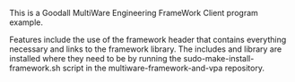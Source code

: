 This is a Goodall MultiWare Engineering FrameWork Client program example.

Features include the use of the framework header that contains everything necessary
and links to the framework library. The includes and library are installed where
they need to be by running the sudo-make-install-framework.sh script in the
multiware-framework-and-vpa repository.
